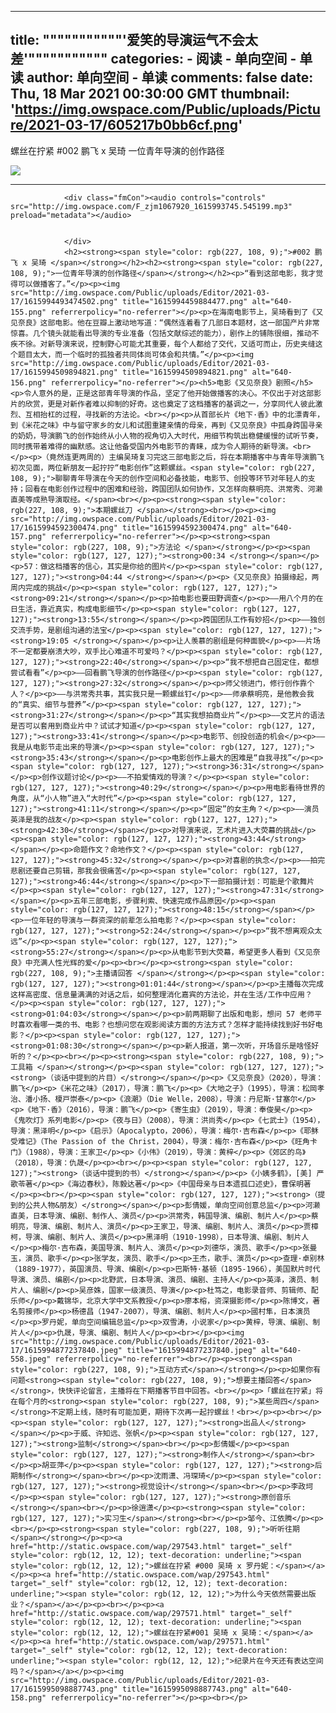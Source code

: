 
---
title: """""""""""'爱笑的导演运气不会太差'"""""""""""
categories: 
    - 阅读
    - 单向空间 - 单读
author: 单向空间 - 单读
comments: false
date: Thu, 18 Mar 2021 00:30:00 GMT
thumbnail: 'https://img.owspace.com/Public/uploads/Picture/2021-03-17/605217b0bb6cf.png'
---

<div>   
<p>螺丝在拧紧 #002 鹏飞 x 吴琦
一位青年导演的创作路径</p><p><img src="https://img.owspace.com/Public/uploads/Picture/2021-03-17/605217b0bb6cf.png" referrerpolicy="no-referrer"></p><blockquote></blockquote><hr>
                
                <div class="fmCon"><audio controls="controls" src="http://img.owspace.com/F_zjm1067920_1615993745.545199.mp3" preload="metadata"></audio>
                    
                    
                </div>
                <h2><strong><span style="color: rgb(227, 108, 9);">#002 鹏飞 x 吴琦 </span></strong></h2><h2><strong><span style="color: rgb(227, 108, 9);">一位青年导演的创作路径</span></strong></h2><p>“看到这部电影，我才觉得可以做播客了。”</p><p><img src="http://img.owspace.com/Public/uploads/Editor/2021-03-17/1615994493474502.png" title="1615994459884477.png" alt="640-155.png" referrerpolicy="no-referrer"></p><p>在海南电影节上，吴琦看到了《又见奈良》这部电影。他在豆瓣上激动地写道：“偶然连着看了几部日本题材，这一部国产片非常惊喜。几个镜头就能看出导演的专业准备（包括文献综述的能力），剧作上的铺陈很细，推动不疾不徐。对新导演来说，控制野心可能尤其重要，每个人都给了交代，又适可而止，历史夹缝这个题目太大，而一个临时的孤独者共同体尚可体会和共情。”</p><p><img src="http://img.owspace.com/Public/uploads/Editor/2021-03-17/1615994509894821.png" title="1615994509894821.png" alt="640-156.png" referrerpolicy="no-referrer"></p><h5>电影《又见奈良》剧照</h5><p>令人意外的是，正是这部青年导演的作品，坚定了他开始做播客的决心。不仅出于对这部影片的欣赏，更是对新作者难以抑制的好奇。这也奠定了这档播客的基调之一，分享同代人彼此激烈、互相抬杠的过程，寻找新的方法论。<br></p><p>从首部长片《地下·香》中的北漂青年，到《米花之味》中与留守家乡的女儿和试图重建亲情的母亲，再到《又见奈良》中孤身跨国寻亲的奶奶，导演鹏飞的创作始终从小人物的视角切入大时代，用细节构筑出稳健缓慢的试听节奏，同时携带着难得的幽默感。这让他备受国内外电影节的青睐，成为令人期待的新导演。<br></p><p>（竟然连更两周的）主编吴琦复习完这三部电影之后，将在本期播客中与青年导演鹏飞初次见面，两位新朋友一起拧拧“电影创作”这颗螺丝。<span style="color: rgb(227, 108, 9);">聊聊青年导演在今天的创作空间和必备技能，电影节、创投等环节对年轻人的支持；回看在电影创作过程中的困难和经验，跨国团队如何协作，又怎样向蔡明亮、洪常秀、河濑直美等成熟导演取经。</span><br></p><p><strong><span style="color: rgb(227, 108, 9);">本期螺丝刀 </span></strong><br></p><p><img src="http://img.owspace.com/Public/uploads/Editor/2021-03-17/1615994592300474.png" title="1615994592300474.png" alt="640-157.png" referrerpolicy="no-referrer"></p><p><strong><span style="color: rgb(227, 108, 9);">方法论 </span></strong></p><p><span style="color: rgb(127, 127, 127);"><strong>00:34 </strong></span></p><p>57：做这档播客的信心，其实是你给的图片</p><p><span style="color: rgb(127, 127, 127);"><strong>04:44 </strong></span></p><p>《又见奈良》拍摄缘起，两周内完成的挑战</p><p><span style="color: rgb(127, 127, 127);"><strong>09:21</strong></span></p><p>拍电影也要田野调查</p><p>——用八个月的在日生活，靠近真实，构成电影细节</p><p><span style="color: rgb(127, 127, 127);"><strong>13:55</strong></span></p><p>跨国团队工作有妙招</p><p>——独创交流手势，是剧组沟通的法宝</p><p><span style="color: rgb(127, 127, 127);"><strong>19:05 </strong></span></p><p>让人羡慕的剧组是何种面貌</p><p>——片场不一定都要崩溃大吵，双手比心难道不可爱吗？</p><p><span style="color: rgb(127, 127, 127);"><strong>22:40</strong></span></p><p>“我不想把自己固定住，都想尝试看看”</p><p>——回看鹏飞导演的创作路径</p><p><span style="color: rgb(127, 127, 127);"><strong>27:32</strong></span></p><p>师父领进门，修行创作靠个人？</p><p>——与洪常秀共事，其实我只是一颗螺丝钉</p><p>——师承蔡明亮，是他教会我的“真实、细节与营养”</p><p><span style="color: rgb(127, 127, 127);"><strong>31:27</strong></span></p><p>“其实我想拍商业片”</p><p>——文艺片的语法是否可以套用到商业片中？试试才知道</p><p><span style="color: rgb(127, 127, 127);"><strong>33:41</strong></span></p><p>电影节、创投创造的机会</p><p>——我是从电影节走出来的导演</p><p><span style="color: rgb(127, 127, 127);"><strong>35:43</strong></span></p><p>电影创作上最大的困难是“自我寻找”</p><p><span style="color: rgb(127, 127, 127);"><strong>36:31</strong></span></p><p>创作议题讨论</p><p>——不拍爱情戏的导演？</p><p><span style="color: rgb(127, 127, 127);"><strong>40:29</strong></span></p><p>用电影看待世界的角度，从“小人物”进入“大时代”</p><p><span style="color: rgb(127, 127, 127);"><strong>41:11</strong></span></p><p>“固定”的女主角？</p><p>——演员英泽是我的战友</p><p><span style="color: rgb(127, 127, 127);"><strong>42:30</strong></span></p><p>对导演来说，艺术片进入大荧幕的挑战</p><p><span style="color: rgb(127, 127, 127);"><strong>43:44</strong></span></p><p>命题作文？命地作文？</p><p><span style="color: rgb(127, 127, 127);"><strong>45:32</strong></span></p><p>对喜剧的执念</p><p>——拍完悲剧还要自己剪辑，那我会很痛苦</p><p><span style="color: rgb(127, 127, 127);"><strong>46:44</strong></span></p><p>下一部拍摄计划：可能是个歌舞片</p><p><span style="color: rgb(127, 127, 127);"><strong>47:31</strong></span></p><p>五年三部电影，步骤利索、快速完成作品原因</p><p><span style="color: rgb(127, 127, 127);"><strong>48:15</strong></span></p><p>一位年轻的导演与一群资深的前辈怎么拍电影？</p><p><span style="color: rgb(127, 127, 127);"><strong>52:24</strong></span></p><p>“我不想离观众太远”</p><p><span style="color: rgb(127, 127, 127);"><strong>55:27</strong></span></p><p>从电影节到大荧幕，希望更多人看到《又见奈良》中充满人性光辉的爱</p><p><br></p><p><strong><span style="color: rgb(227, 108, 9);">主播请回答 </span></strong></p><p><span style="color: rgb(127, 127, 127);"><strong>01:01:44</strong></span></p><p>主播每次完成这样高密度、信息量满满的对话之后，如何整理消化嘉宾的方法论，并在生活/工作中应用？</p><p><span style="color: rgb(127, 127, 127);"><strong>01:04:03</strong></span></p><p>前两期聊了出版和电影，想问 57 老师平时喜欢看哪一类的书、电影？也想问您在观影阅读方面的方法方式？怎样才能持续找到好书好电影？</p><p><span style="color: rgb(127, 127, 127);"><strong>01:08:30</strong></span></p><p>新人报道，第一次听，开场音乐是啥怪好听的？</p><p><br></p><p><strong><span style="color: rgb(227, 108, 9);">工具箱 </span></strong></p><p><span style="color: rgb(127, 127, 127);"><strong>（谈话中提到的片目）</strong></span></p><p>《又见奈良》（2020），导演：鹏飞</p><p>《米花之味》（2017），导演：鹏飞</p><p>《大地之子》（1995），导演：松岡孝治、潘小扬、榎戸崇泰</p><p>《浪潮》（Die Welle，2008），导演：丹尼斯·甘塞尔</p><p>《地下·香》（2016），导演：鹏飞</p><p>《寄生虫》（2019），导演：奉俊昊</p><p>《鬼吹灯》系列电影</p><p>《夜与日》（2008），导演：洪尚秀</p><p>《七武士》（1954），导演：黑泽明</p><p>《启示》（Apocalypto，2006），导演：梅尔·吉布森</p><p>《耶稣受难记》（The Passion of the Christ，2004），导演：梅尔·吉布森</p><p>《旺角卡门》（1988），导演：王家卫</p><p>《小伟》（2019），导演：黄梓</p><p>《郊区的鸟》（2018），导演：仇晟</p><p><br></p><p><span style="color: rgb(127, 127, 127);"><strong>（谈话中提到的书）</strong></span></p><p>《小姨多鹤》，[美] 严歌苓著</p><p>《海边春秋》，陈毅达著</p><p>《中国母亲与日本遗孤口述史》，曹保明著</p><p><br></p><p><span style="color: rgb(127, 127, 127);"><strong>（提到的公共人物&朋友）</strong></span></p><p>彭倩媛，单向空间创意总监</p><p>河濑直美，日本导演、编剧、制作人、演员</p><p>洪常秀，韩国导演、编剧、制片人</p><p>蔡明亮，导演、编剧、制片人、演员</p><p>王家卫，导演、编剧、制片人、演员</p><p>贾樟柯，导演、编剧、制片人、演员</p><p>黑泽明（1910-1998），日本导演、编剧、制片人</p><p>梅尔·吉布森，美国导演、制片人、演员</p><p>刘德华，演员、歌手</p><p>张曼玉，演员、歌手</p><p>张学友，演员、歌手</p><p>王杰，歌手、演员</p><p>查理·卓别林（1889-1977），英国演员、导演、编剧</p><p>巴斯特·基顿（1895-1966），美国默片时代导演、演员、编剧</p><p>北野武，日本导演、演员、编剧、主持人</p><p>英泽，演员、制片人、编剧</p><p>吴彦姝，国家一级演员、导演</p><p>杜笃之，电影录音师、剪辑师、配乐师</p><p>戴锦华，北京大学中文系教授</p><p>廖本榕，资深摄影师</p><p>陈博文，著名剪接师</p><p>杨德昌（1947-2007），导演、编剧、制片人</p><p>國村隼，日本演员</p><p>罗丹妮，单向空间编辑总监</p><p>双雪涛，小说家</p><p>黄梓，导演、编剧、制片人</p><p>仇晟，导演、编剧、制片人</p><p><br></p><p><img src="http://img.owspace.com/Public/uploads/Editor/2021-03-17/1615994877237840.jpeg" title="1615994877237840.jpeg" alt="640-558.jpeg" referrerpolicy="no-referrer"><br></p><p><strong><span style="color: rgb(227, 108, 9);">互动方式</span></strong></p><p>如果你有问题<strong><span style="color: rgb(227, 108, 9);">想要主播回答</span></strong>，快快评论留言，主播将在下期播客节目中回答。<br></p><p>「螺丝在拧紧」将在每个月的<strong><span style="color: rgb(227, 108, 9);">某些周四</span></strong>不定期上线，随时有可能加更，期待下次再一起拧螺丝！<br></p><p><br></p><p><span style="color: rgb(127, 127, 127);"><strong>出品人</strong></span></p><p>于威、许知远、张帆</p><p><span style="color: rgb(127, 127, 127);"><strong>监制</strong></span><br></p><p>彭倩媛</p><p><span style="color: rgb(127, 127, 127);"><strong>制作人</strong></span><br></p><p>胡亚萍</p><p><span style="color: rgb(127, 127, 127);"><strong>后期制作</strong></span><br></p><p>沈雨潇、冯琛琦</p><p><span style="color: rgb(127, 127, 127);"><strong>视觉设计</strong></span><br></p><p>李政坷</p><p><span style="color: rgb(127, 127, 127);"><strong>原创音乐</strong></span><br></p><p>徐逍潇</p><p><strong><span style="color: rgb(127, 127, 127);">实习生</span></strong><br></p><p>邹今、江依腾</p><p><br></p><p><strong><span style="color: rgb(227, 108, 9);">听听往期</span></strong></p><p><a href="http://static.owspace.com/wap/297543.html" target="_self" style="color: rgb(12, 12, 12); text-decoration: underline;"><span style="color: rgb(12, 12, 12);">螺丝在拧紧 #000 吴琦 x 罗丹妮：</span></a></p><p><a href="http://static.owspace.com/wap/297543.html" target="_self" style="color: rgb(12, 12, 12); text-decoration: underline;"><span style="color: rgb(12, 12, 12);">为什么今天依然需要出版业？</span></a></p><p><br></p><p><a href="http://static.owspace.com/wap/297571.html" target="_self" style="color: rgb(12, 12, 12); text-decoration: underline;"><span style="color: rgb(12, 12, 12);">螺丝在拧紧#001 吴琦 x 吴琦：</span></a></p><p><a href="http://static.owspace.com/wap/297571.html" target="_self" style="color: rgb(12, 12, 12); text-decoration: underline;"><span style="color: rgb(12, 12, 12);">纪录片在今天还有表达空间吗？</span></a></p><p><img src="http://img.owspace.com/Public/uploads/Editor/2021-03-17/1615995098887743.png" title="1615995098887743.png" alt="640-158.png" referrerpolicy="no-referrer"></p><p><br></p>                
              
</div>
            